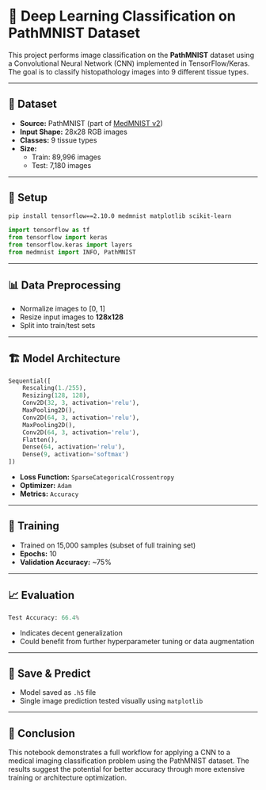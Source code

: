 
# 🧠 Deep Learning Classification on PathMNIST Dataset

This project performs image classification on the **PathMNIST** dataset using a Convolutional Neural Network (CNN) implemented in TensorFlow/Keras. The goal is to classify histopathology images into 9 different tissue types.

---

## 📁 Dataset

- **Source:** PathMNIST (part of [MedMNIST v2](https://medmnist.com/))
- **Input Shape:** 28x28 RGB images
- **Classes:** 9 tissue types
- **Size:**
  - Train: 89,996 images
  - Test: 7,180 images

---

## 🔧 Setup

```bash
pip install tensorflow==2.10.0 medmnist matplotlib scikit-learn
```

```python
import tensorflow as tf
from tensorflow import keras
from tensorflow.keras import layers
from medmnist import INFO, PathMNIST
```

---

## 📊 Data Preprocessing

- Normalize images to [0, 1]
- Resize input images to **128x128**
- Split into train/test sets

---

## 🏗️ Model Architecture

```python
Sequential([
    Rescaling(1./255),
    Resizing(128, 128),
    Conv2D(32, 3, activation='relu'),
    MaxPooling2D(),
    Conv2D(64, 3, activation='relu'),
    MaxPooling2D(),
    Conv2D(64, 3, activation='relu'),
    Flatten(),
    Dense(64, activation='relu'),
    Dense(9, activation='softmax')
])
```

- **Loss Function:** `SparseCategoricalCrossentropy`
- **Optimizer:** `Adam`
- **Metrics:** `Accuracy`

---

## 🏃 Training

- Trained on 15,000 samples (subset of full training set)
- **Epochs:** 10
- **Validation Accuracy:** ~75%

---

## 📈 Evaluation

```python
Test Accuracy: 66.4%
```

- Indicates decent generalization
- Could benefit from further hyperparameter tuning or data augmentation

---

## 💾 Save & Predict

- Model saved as `.h5` file
- Single image prediction tested visually using `matplotlib`

---

## 📌 Conclusion

This notebook demonstrates a full workflow for applying a CNN to a medical imaging classification problem using the PathMNIST dataset. The results suggest the potential for better accuracy through more extensive training or architecture optimization.

